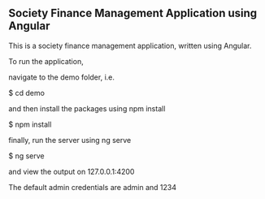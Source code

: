 ## Society Finance Management Application using Angular

This is a society finance management application, written using Angular.

To run the application,

navigate to the demo folder, i.e.

$ cd demo

and then install the packages using npm install

$ npm install

finally, run the server using ng serve

$ ng serve

and view the output on 127.0.0.1:4200

The default admin credentials are admin and 1234

